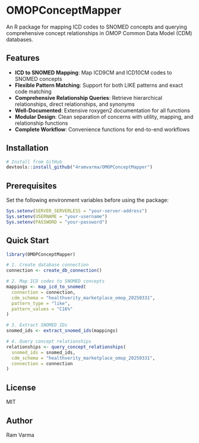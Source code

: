 # OMOPConceptMapper

An R package for mapping ICD codes to SNOMED concepts and querying comprehensive concept relationships in OMOP Common Data Model (CDM) databases.

## Features

- **ICD to SNOMED Mapping**: Map ICD9CM and ICD10CM codes to SNOMED concepts
- **Flexible Pattern Matching**: Support for both LIKE patterns and exact code matching
- **Comprehensive Relationship Queries**: Retrieve hierarchical relationships, direct relationships, and synonyms
- **Well-Documented**: Extensive roxygen2 documentation for all functions
- **Modular Design**: Clean separation of concerns with utility, mapping, and relationship functions
- **Complete Workflow**: Convenience functions for end-to-end workflows

## Installation

```r
# Install from GitHub
devtools::install_github("4ramvarma/OMOPConceptMapper")
```

## Prerequisites

Set the following environment variables before using the package:

```r
Sys.setenv(SERVER_SERVERLESS = "your-server-address")
Sys.setenv(USERNAME = "your-username")
Sys.setenv(PASSWORD = "your-password")
```

## Quick Start

```r
library(OMOPConceptMapper)

# 1. Create database connection
connection <- create_db_connection()

# 2. Map ICD codes to SNOMED concepts
mappings <- map_icd_to_snomed(
  connection = connection,
  cdm_schema = "healthverity_marketplace_omop_20250331",
  pattern_type = "like",
  pattern_values = "C16%"
)

# 3. Extract SNOMED IDs
snomed_ids <- extract_snomed_ids(mappings)

# 4. Query concept relationships
relationships <- query_concept_relationships(
  snomed_ids = snomed_ids,
  cdm_schema = "healthverity_marketplace_omop_20250331",
  connection = connection
)
```

## License

MIT

## Author

Ram Varma